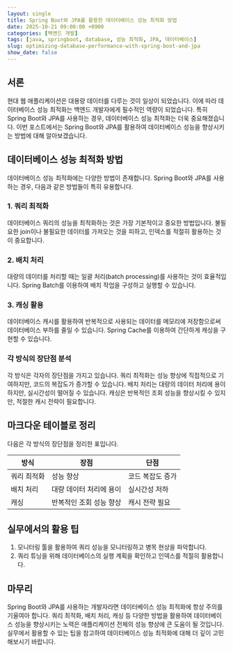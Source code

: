 ```yaml
---
layout: single
title: Spring Boot와 JPA를 활용한 데이터베이스 성능 최적화 방법
date: 2025-10-21 09:00:00 +0900
categories: [백엔드 개발]
tags: [java, springboot, database, 성능 최적화, JPA, 데이터베이스]
slug: optimizing-database-performance-with-spring-boot-and-jpa
show_date: false
---
```


## 서론
현대 웹 애플리케이션은 대용량 데이터를 다루는 것이 일상이 되었습니다. 이에 따라 데이터베이스 성능 최적화는 백엔드 개발자에게 필수적인 역량이 되었습니다. 특히 Spring Boot와 JPA를 사용하는 경우, 데이터베이스 성능 최적화는 더욱 중요해졌습니다. 이번 포스트에서는 Spring Boot와 JPA를 활용하여 데이터베이스 성능을 향상시키는 방법에 대해 알아보겠습니다.

## 데이터베이스 성능 최적화 방법
데이터베이스 성능 최적화에는 다양한 방법이 존재합니다. Spring Boot와 JPA를 사용하는 경우, 다음과 같은 방법들이 특히 유용합니다.

### 1. 쿼리 최적화
데이터베이스 쿼리의 성능을 최적화하는 것은 가장 기본적이고 중요한 방법입니다. 불필요한 join이나 불필요한 데이터를 가져오는 것을 피하고, 인덱스를 적절히 활용하는 것이 중요합니다.

### 2. 배치 처리
대량의 데이터를 처리할 때는 일괄 처리(batch processing)를 사용하는 것이 효율적입니다. Spring Batch를 이용하여 배치 작업을 구성하고 실행할 수 있습니다.

### 3. 캐싱 활용
데이터베이스 캐시를 활용하여 반복적으로 사용되는 데이터를 메모리에 저장함으로써 데이터베이스 부하를 줄일 수 있습니다. Spring Cache를 이용하여 간단하게 캐싱을 구현할 수 있습니다.

### 각 방식의 장단점 분석
각 방식은 각자의 장단점을 가지고 있습니다. 쿼리 최적화는 성능 향상에 직접적으로 기여하지만, 코드의 복잡도가 증가할 수 있습니다. 배치 처리는 대량의 데이터 처리에 용이하지만, 실시간성이 떨어질 수 있습니다. 캐싱은 반복적인 조회 성능을 향상시킬 수 있지만, 적절한 캐시 전략이 필요합니다.

## 마크다운 테이블로 정리
다음은 각 방식의 장단점을 정리한 표입니다.

| 방식          | 장점                          | 단점                          |
|--------------|-------------------------------|-------------------------------|
| 쿼리 최적화 | 성능 향상                    | 코드 복잡도 증가             |
| 배치 처리   | 대량 데이터 처리에 용이       | 실시간성 저하                |
| 캐싱       | 반복적인 조회 성능 향상      | 캐시 전략 필요               |

## 실무에서의 활용 팁
1. 모니터링 툴을 활용하여 쿼리 성능을 모니터링하고 병목 현상을 파악합니다.
2. 쿼리 튜닝을 위해 데이터베이스의 실행 계획을 확인하고 인덱스를 적절히 활용합니다.

## 마무리
Spring Boot와 JPA를 사용하는 개발자라면 데이터베이스 성능 최적화에 항상 주의를 기울여아 합니다. 쿼리 최적화, 배치 처리, 캐싱 등 다양한 방법을 활용하여 데이터베이스 성능을 향상시키는 노력은 애플리케이션 전체의 성능 향상에 큰 도움이 될 것입니다. 실무에서 활용할 수 있는 팁을 참고하여 데이터베이스 성능 최적화에 대해 더 깊이 고민해보시기 바랍니다.